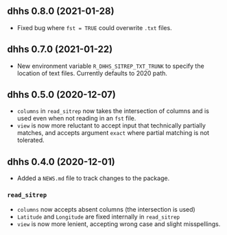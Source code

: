 ## dhhs 0.8.0 (2021-01-28)

* Fixed bug where `fst = TRUE` could overwrite `.txt` files.

## dhhs 0.7.0 (2021-01-22)
* New environment variable `R_DHHS_SITREP_TXT_TRUNK` to specify the location of text files. Currently
  defaults to 2020 path.
  


## dhhs 0.5.0 (2020-12-07)

* `columns` in `read_sitrep` now takes the intersection of columns and is 
  used even when not reading in an `fst` file.
* `view` is now more reluctant to accept input that technically partially matches,
  and accepts argument `exact` where partial matching is not tolerated.


## dhhs 0.4.0 (2020-12-01)
 
* Added a `NEWS.md` file to track changes to the package.

### `read_sitrep`
* `columns` now accepts absent columns (the intersection is used)
* `Latitude` and `Longitude` are fixed internally in `read_sitrep`
* `view` is now more lenient, accepting wrong case and slight misspellings.
